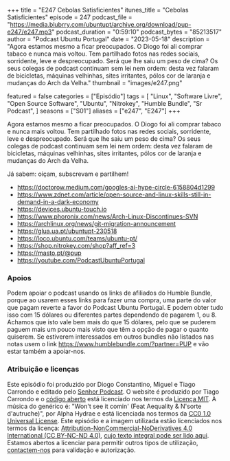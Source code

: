 +++
title = "E247 Cebolas Satisficientes"
itunes_title = "Cebolas Satisficientes"
episode = 247
podcast_file = "https://media.blubrry.com/ubuntupt/archive.org/download/pup-e247/e247.mp3"
podcast_duration = "0:59:10"
podcast_bytes = "85213517"
author = "Podcast Ubuntu Portugal"
date = "2023-05-18"
description = "Agora estamos mesmo a ficar preocupados. O Diogo foi ali comprar tabaco e nunca mais voltou. Tem partilhado fotos nas redes sociais, sorridente, leve e despreocupado. Será que lhe saiu um peso de cima? Os seus colegas de podcast continuam sem lei nem ordem: desta vez falaram de bicicletas, máquinas velhinhas, sites irritantes, pólos cor de laranja e mudanças do Arch da Velha."
thumbnail = "images/e247.png"

featured = false
categories = ["Episódio"]
tags = [
  "Linux",
  "Software Livre",
  "Open Source Software",
  "Ubuntu",
  "Nitrokey",
  "Humble Bundle",
  "Sr Podcast",
]
seasons = ["S01"]
aliases = ["e247", "E247"]
+++

Agora estamos mesmo a ficar preocupados. O Diogo foi ali comprar tabaco e nunca mais voltou. Tem partilhado fotos nas redes sociais, sorridente, leve e despreocupado. Será que lhe saiu um peso de cima? Os seus colegas de podcast continuam sem lei nem ordem: desta vez falaram de bicicletas, máquinas velhinhas, sites irritantes, pólos cor de laranja e mudanças do Arch da Velha.

Já sabem: oiçam, subscrevam e partilhem!

* https://doctorow.medium.com/googles-ai-hype-circle-6158804d1299
* https://www.zdnet.com/article/open-source-and-linux-skills-still-in-demand-in-a-dark-economy
* https://devices.ubuntu-touch.io
* https://www.phoronix.com/news/Arch-Linux-Discontinues-SVN
* https://archlinux.org/news/git-migration-announcement
* https://glua.ua.pt/ubuntupt-230518
* https://loco.ubuntu.com/teams/ubuntu-pt/
* https://shop.nitrokey.com/shop?aff_ref=3
* https://masto.pt/@pup
* https://youtube.com/PodcastUbuntuPortugal


### Apoios
Podem apoiar o podcast usando os links de afiliados do Humble Bundle, porque ao usarem esses links para fazer uma compra, uma parte do valor que pagam reverte a favor do Podcast Ubuntu Portugal.
E podem obter tudo isso com 15 dólares ou diferentes partes dependendo de pagarem 1, ou 8.
Achamos que isto vale bem mais do que 15 dólares, pelo que se puderem paguem mais um pouco mais visto que têm a opção de pagar o quanto quiserem.
Se estiverem interessados em outros bundles não listados nas notas usem o link https://www.humblebundle.com/?partner=PUP e vão estar também a apoiar-nos.

### Atribuição e licenças
Este episódio foi produzido por Diogo Constantino, Miguel e Tiago Carrondo e editado pelo [Senhor Podcast](https://senhorpodcast.pt/).
O website é produzido por Tiago Carrondo e o [código aberto](https://gitlab.com/podcastubuntuportugal/website) está licenciado nos termos da [Licença MIT](https://gitlab.com/podcastubuntuportugal/website/main/LICENSE).
A música do genérico é: "Won't see it comin' (Feat Aequality & N'sorte d'autruche)", por Alpha Hydrae e está licenciada nos termos da [CC0 1.0 Universal License](https://creativecommons.org/publicdomain/zero/1.0/).
Este episódio e a imagem utilizada estão licenciados nos termos da licença: [Attribution-NonCommercial-NoDerivatives 4.0 International (CC BY-NC-ND 4.0)](https://creativecommons.org/licenses/by-nc-nd/4.0/), [cujo texto integral pode ser lido aqui](https://creativecommons.org/licenses/by-nc-nd/4.0/legalcode). Estamos abertos a licenciar para permitir outros tipos de utilização, [contactem-nos](https://podcastubuntuportugal.org/contactos) para validação e autorização.


